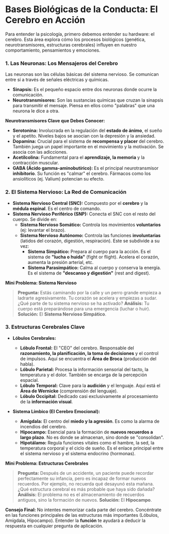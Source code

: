 # Bases Biológicas de la Conducta: El Cerebro en Acción

Para entender la psicología, primero debemos entender su hardware: el cerebro. Esta área explora cómo los procesos biológicos (genética, neurotransmisores, estructuras cerebrales) influyen en nuestro comportamiento, pensamientos y emociones.

### 1. Las Neuronas: Los Mensajeros del Cerebro

Las neuronas son las células básicas del sistema nervioso. Se comunican entre sí a través de señales eléctricas y químicas.

-   **Sinapsis:** Es el pequeño espacio entre dos neuronas donde ocurre la comunicación.
-   **Neurotransmisores:** Son las sustancias químicas que cruzan la sinapsis para transmitir el mensaje. Piensa en ellos como "palabras" que una neurona le dice a otra.

**Neurotransmisores Clave que Debes Conocer:**
-   **Serotonina:** Involucrada en la regulación del **estado de ánimo**, el sueño y el apetito. Niveles bajos se asocian con la depresión y la ansiedad.
-   **Dopamina:** Crucial para el sistema de **recompensa y placer** del cerebro. También juega un papel importante en el movimiento y la motivación. Se asocia con las adicciones.
-   **Acetilcolina:** Fundamental para el **aprendizaje, la memoria** y la contracción muscular.
-   **GABA (Ácido gamma-aminobutírico):** Es el principal neurotransmisor **inhibitorio**. Su función es "calmar" el cerebro. Fármacos como los ansiolíticos (ej. Valium) potencian su efecto.

### 2. El Sistema Nervioso: La Red de Comunicación

-   **Sistema Nervioso Central (SNC):** Compuesto por el **cerebro** y la **médula espinal**. Es el centro de comando.
-   **Sistema Nervioso Periférico (SNP):** Conecta el SNC con el resto del cuerpo. Se divide en:
    -   **Sistema Nervioso Somático:** Controla los movimientos **voluntarios** (ej: levantar el brazo).
    -   **Sistema Nervioso Autónomo:** Controla las funciones **involuntarias** (latidos del corazón, digestión, respiración). Este se subdivide a su vez:
        -   **Sistema Simpático:** Prepara al cuerpo para la acción. Es el sistema de **"lucha o huida"** (fight or flight). Acelera el corazón, aumenta la presión arterial, etc.
        -   **Sistema Parasimpático:** Calma al cuerpo y conserva la energía. Es el sistema de **"descanso y digestión"** (rest and digest).

**Mini Problema: Sistema Nervioso**
> **Pregunta:** Estás caminando por la calle y un perro grande empieza a ladrarte agresivamente. Tu corazón se acelera y empiezas a sudar. ¿Qué parte de tu sistema nervioso se ha activado?
> **Análisis:** Tu cuerpo está preparándose para una emergencia (luchar o huir).
> **Solución:** El **Sistema Nervioso Simpático**.

### 3. Estructuras Cerebrales Clave

-   **Lóbulos Cerebrales:**
    -   **Lóbulo Frontal:** El "CEO" del cerebro. Responsable del **razonamiento, la planificación, la toma de decisiones** y el control de impulsos. Aquí se encuentra el **Área de Broca** (producción del habla).
    -   **Lóbulo Parietal:** Procesa la información sensorial del tacto, la temperatura y el dolor. También se encarga de la percepción espacial.
    -   **Lóbulo Temporal:** Clave para la **audición** y el lenguaje. Aquí está el **Área de Wernicke** (comprensión del lenguaje).
    -   **Lóbulo Occipital:** Dedicado casi exclusivamente al procesamiento de la **información visual**.

-   **Sistema Límbico (El Cerebro Emocional):**
    -   **Amígdala:** El centro del **miedo y la agresión**. Es como la alarma de incendios del cerebro.
    -   **Hipocampo:** Esencial para la formación de **nuevos recuerdos a largo plazo**. No es donde se almacenan, sino donde se "consolidan".
    -   **Hipotálamo:** Regula funciones vitales como el hambre, la sed, la temperatura corporal y el ciclo de sueño. Es el enlace principal entre el sistema nervioso y el sistema endocrino (hormonas).

**Mini Problema: Estructuras Cerebrales**
> **Pregunta:** Después de un accidente, un paciente puede recordar perfectamente su infancia, pero es incapaz de formar nuevos recuerdos. Por ejemplo, no recuerda qué desayunó esta mañana. ¿Qué estructura cerebral es más probable que haya sido dañada?
> **Análisis:** El problema no es el almacenamiento de recuerdos antiguos, sino la formación de nuevos.
> **Solución:** El **Hipocampo**.

**Consejo Final:** No intentes memorizar cada parte del cerebro. Concéntrate en las funciones principales de las estructuras más importantes (Lóbulos, Amígdala, Hipocampo). Entender la **función** te ayudará a deducir la respuesta en cualquier pregunta de aplicación.